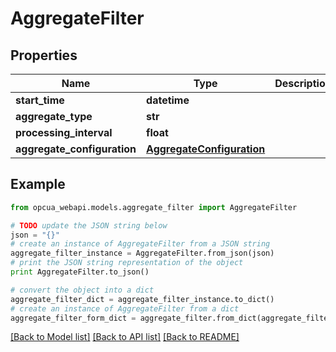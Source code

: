 # AggregateFilter


## Properties
Name | Type | Description | Notes
------------ | ------------- | ------------- | -------------
**start_time** | **datetime** |  | [optional] 
**aggregate_type** | **str** |  | [optional] 
**processing_interval** | **float** |  | [optional] 
**aggregate_configuration** | [**AggregateConfiguration**](AggregateConfiguration.md) |  | [optional] 

## Example

```python
from opcua_webapi.models.aggregate_filter import AggregateFilter

# TODO update the JSON string below
json = "{}"
# create an instance of AggregateFilter from a JSON string
aggregate_filter_instance = AggregateFilter.from_json(json)
# print the JSON string representation of the object
print AggregateFilter.to_json()

# convert the object into a dict
aggregate_filter_dict = aggregate_filter_instance.to_dict()
# create an instance of AggregateFilter from a dict
aggregate_filter_form_dict = aggregate_filter.from_dict(aggregate_filter_dict)
```
[[Back to Model list]](../README.md#documentation-for-models) [[Back to API list]](../README.md#documentation-for-api-endpoints) [[Back to README]](../README.md)


